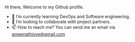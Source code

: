 Hi there, 
Welcome to my Github profile.
- 🌱 I’m currently learning DevOps and Software engineering.
- 💞️ I’m looking to collaborate with project partners.
- 📫 How to reach me?  You can send me an email via ameenathioye@gmail.com
